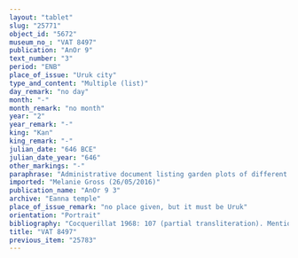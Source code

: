 ```yaml
---
layout: "tablet"
slug: "25771"
object_id: "5672"
museum_no_: "VAT 8497"
publication: "AnOr 9"
text_number: "3"
period: "ENB"
place_of_issue: "Uruk city"
type_and_content: "Multiple (list)"
day_remark: "no day"
month: "-"
month_remark: "no month"
year: "2"
year_remark: "-"
king: "Kan"
king_remark: "-"
julian_date: "646 BCE"
julian_date_year: "646"
other_markings: "-"
paraphrase: "Administrative document listing garden plots of different sanctuaries along with their gardeners. The record has been drawn up my Nab&ucirc;-u&scaron;allim//S&icirc;n-leqe-unninnī, who bears the titles lamentation priest (<em>kal&ucirc;</em>) of I&scaron;tar, scribe (<em>ṭup&scaron;arru</em>) Eanna and priest (<em>&scaron;ang&ucirc;</em>) of Nusku.<br /> &nbsp;"
imported: "Melanie Gross (26/05/2016)"
publication_name: "AnOr 9 3"
archive: "Eanna temple"
place_of_issue_remark: "no place given, but it must be Uruk"
orientation: "Portrait"
bibliography: "Cocquerillat 1968: 107 (partial transliteration). Mentioned in Nielsen 2011 passim. "
title: "VAT 8497"
previous_item: "25783"
---
```

